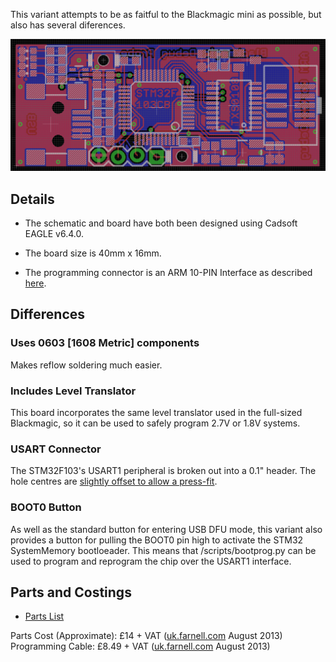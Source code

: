 This variant attempts to be as faitful to the Blackmagic mini as
possible, but also has several diferences.

![Blackmagic richardeoin PCB](blackmagic_richardeoin_board.png "Blackmagic richardeoin PCB")

## Details

* The schematic and board have both been designed using Cadsoft EAGLE v6.4.0.

* The board size is 40mm x 16mm.

* The programming connector is an ARM 10-PIN Interface as described [here](http://www.keil.com/support/man/docs/ulink2/ulink2_hw_connectors.htm).

## Differences

### Uses 0603 [1608 Metric] components

Makes reflow soldering much easier.

### Includes Level Translator

This board incorporates the same level translator used in the full-sized Blackmagic, so it can be used to safely program 2.7V or 1.8V systems.

### USART Connector

The STM32F103's USART1 peripheral is broken out into a 0.1" header. The hole centres are [slightly offset to allow a press-fit](https://www.sparkfun.com/tutorials/114).

### BOOT0 Button

As well as the standard button for entering USB DFU mode, this variant
also provides a button for pulling the BOOT0 pin high to activate the
STM32 SystemMemory bootloeader. This means that /scripts/bootprog.py
can be used to program and reprogram the chip over the USART1
interface.

## Parts and Costings

* [Parts List](Parts.md)

Parts Cost (Approximate): £14 + VAT ([uk.farnell.com](http://uk.farnell.com) August 2013)
Programming Cable: £8.49 + VAT ([uk.farnell.com](http://uk.farnell.com/samtec/ffsd-05-d-06-00-01-n/ribbon-cable-idc-152-4mm-grey-10way/dp/1667659) August 2013)









